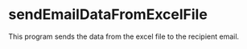 # sendEmailDataFromExcelFile
This program sends the data from the excel file to the recipient email.
